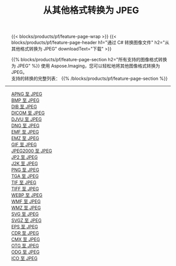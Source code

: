 ﻿---
title: 从其他格式转换为 JPEG 
weight: 3920
url: /zh-hans/net/conversion/to/jpeg 
lang: zh-hans
langdirlevel: 2
locales: zh-hans,ja,it,ru,de,es,fr,nl,id,lt,pl,pt,vi,tr,ko,zh-hant,ar,hi,th,sv,cs,uk,he
description: 使用 Aspose.Imaging，您可以轻松地将其他格式转换为 JPEG
---

{{< blocks/products/pf/feature-page-wrap >}}
{{< blocks/products/pf/feature-page-header h1="通过 C# 转换图像文件" h2="从其他格式转换为 JPEG" downloadText="下载" >}}


{{% blocks/products/pf/feature-page-section  h2="所有支持的图像格式转换为 JPEG" %}}
使用 Aspose.Imaging，您可以轻松地将其他图像格式转换为 JPEG。
<br/>
支持的转换的完整列表：
{{% /blocks/products/pf/feature-page-section %}}
<div class="container-fluid productfamilypage bg-gray">
    <div class="convertypes bg-gray agp-content section">
        <div class="container">
		<hr style="margin-left:-20px;"/>
		<div class="row other-converters">
		    <div class='col-md-2 other-converter remove-lp remove-rp'><a href="/imaging/zh-hans/net/conversion/apng-to-jpeg" >APNG 至 JPEG</a></div>
<div class='col-md-2 other-converter remove-lp remove-rp'><a href="/imaging/zh-hans/net/conversion/bmp-to-jpeg" >BMP 至 JPEG</a></div>
<div class='col-md-2 other-converter remove-lp remove-rp'><a href="/imaging/zh-hans/net/conversion/dib-to-jpeg" >DIB 至 JPEG</a></div>
<div class='col-md-2 other-converter remove-lp remove-rp'><a href="/imaging/zh-hans/net/conversion/dicom-to-jpeg" >DICOM 至 JPEG</a></div>
<div class='col-md-2 other-converter remove-lp remove-rp'><a href="/imaging/zh-hans/net/conversion/djvu-to-jpeg" >DJVU 至 JPEG</a></div>
<div class='col-md-2 other-converter remove-lp remove-rp'><a href="/imaging/zh-hans/net/conversion/dng-to-jpeg" >DNG 至 JPEG</a></div>
<div class='col-md-2 other-converter remove-lp remove-rp'><a href="/imaging/zh-hans/net/conversion/emf-to-jpeg" >EMF 至 JPEG</a></div>
<div class='col-md-2 other-converter remove-lp remove-rp'><a href="/imaging/zh-hans/net/conversion/emz-to-jpeg" >EMZ 至 JPEG</a></div>
<div class='col-md-2 other-converter remove-lp remove-rp'><a href="/imaging/zh-hans/net/conversion/gif-to-jpeg" >GIF 至 JPEG</a></div>
<div class='col-md-2 other-converter remove-lp remove-rp'><a href="/imaging/zh-hans/net/conversion/jpeg2000-to-jpeg" >JPEG2000 至 JPEG</a></div>
<div class='col-md-2 other-converter remove-lp remove-rp'><a href="/imaging/zh-hans/net/conversion/jp2-to-jpeg" >JP2 至 JPEG</a></div>
<div class='col-md-2 other-converter remove-lp remove-rp'><a href="/imaging/zh-hans/net/conversion/j2k-to-jpeg" >J2K 至 JPEG</a></div>
<div class='col-md-2 other-converter remove-lp remove-rp'><a href="/imaging/zh-hans/net/conversion/png-to-jpeg" >PNG 至 JPEG</a></div>
<div class='col-md-2 other-converter remove-lp remove-rp'><a href="/imaging/zh-hans/net/conversion/tga-to-jpeg" >TGA 至 JPEG</a></div>
<div class='col-md-2 other-converter remove-lp remove-rp'><a href="/imaging/zh-hans/net/conversion/tif-to-jpeg" >TIF 至 JPEG</a></div>
<div class='col-md-2 other-converter remove-lp remove-rp'><a href="/imaging/zh-hans/net/conversion/tiff-to-jpeg" >TIFF 至 JPEG</a></div>
<div class='col-md-2 other-converter remove-lp remove-rp'><a href="/imaging/zh-hans/net/conversion/webp-to-jpeg" >WEBP 至 JPEG</a></div>
<div class='col-md-2 other-converter remove-lp remove-rp'><a href="/imaging/zh-hans/net/conversion/wmf-to-jpeg" >WMF 至 JPEG</a></div>
<div class='col-md-2 other-converter remove-lp remove-rp'><a href="/imaging/zh-hans/net/conversion/wmz-to-jpeg" >WMZ 至 JPEG</a></div>
<div class='col-md-2 other-converter remove-lp remove-rp'><a href="/imaging/zh-hans/net/conversion/svg-to-jpeg" >SVG 至 JPEG</a></div>
<div class='col-md-2 other-converter remove-lp remove-rp'><a href="/imaging/zh-hans/net/conversion/svgz-to-jpeg" >SVGZ 至 JPEG</a></div>
<div class='col-md-2 other-converter remove-lp remove-rp'><a href="/imaging/zh-hans/net/conversion/eps-to-jpeg" >EPS 至 JPEG</a></div>
<div class='col-md-2 other-converter remove-lp remove-rp'><a href="/imaging/zh-hans/net/conversion/cdr-to-jpeg" >CDR 至 JPEG</a></div>
<div class='col-md-2 other-converter remove-lp remove-rp'><a href="/imaging/zh-hans/net/conversion/cmx-to-jpeg" >CMX 至 JPEG</a></div>
<div class='col-md-2 other-converter remove-lp remove-rp'><a href="/imaging/zh-hans/net/conversion/otg-to-jpeg" >OTG 至 JPEG</a></div>
<div class='col-md-2 other-converter remove-lp remove-rp'><a href="/imaging/zh-hans/net/conversion/odg-to-jpeg" >ODG 至 JPEG</a></div>
<div class='col-md-2 other-converter remove-lp remove-rp'><a href="/imaging/zh-hans/net/conversion/ico-to-jpeg" >ICO 至 JPEG</a></div>
                </div>
        </div>
    </div>
</div>
<br/>

